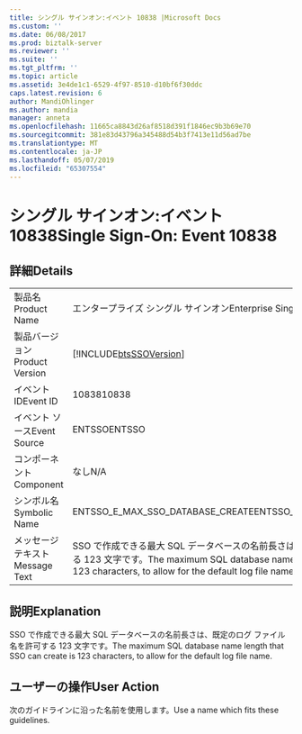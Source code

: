 ```yaml
---
title: シングル サインオン:イベント 10838 |Microsoft Docs
ms.custom: ''
ms.date: 06/08/2017
ms.prod: biztalk-server
ms.reviewer: ''
ms.suite: ''
ms.tgt_pltfrm: ''
ms.topic: article
ms.assetid: 3e4de1c1-6529-4f97-8510-d10bf6f30ddc
caps.latest.revision: 6
author: MandiOhlinger
ms.author: mandia
manager: anneta
ms.openlocfilehash: 11665ca8843d26af8518d391f1846ec9b3b69e70
ms.sourcegitcommit: 381e83d43796a345488d54b3f7413e11d56ad7be
ms.translationtype: MT
ms.contentlocale: ja-JP
ms.lasthandoff: 05/07/2019
ms.locfileid: "65307554"
---
```

# <a name="single-sign-on-event-10838"></a><span data-ttu-id="d92bf-102">シングル サインオン:イベント 10838</span><span class="sxs-lookup"><span data-stu-id="d92bf-102">Single Sign-On: Event 10838</span></span>
## <a name="details"></a><span data-ttu-id="d92bf-103">詳細</span><span class="sxs-lookup"><span data-stu-id="d92bf-103">Details</span></span>  
  
|                 |                                                                                                                     |
|-----------------|---------------------------------------------------------------------------------------------------------------------|
|  <span data-ttu-id="d92bf-104">製品名</span><span class="sxs-lookup"><span data-stu-id="d92bf-104">Product Name</span></span>   |                                              <span data-ttu-id="d92bf-105">エンタープライズ シングル サインオン</span><span class="sxs-lookup"><span data-stu-id="d92bf-105">Enterprise Single Sign-On</span></span>                                              |
| <span data-ttu-id="d92bf-106">製品バージョン</span><span class="sxs-lookup"><span data-stu-id="d92bf-106">Product Version</span></span> |                             [!INCLUDE[btsSSOVersion](../includes/btsssoversion-md.md)]                              |
|    <span data-ttu-id="d92bf-107">イベント ID</span><span class="sxs-lookup"><span data-stu-id="d92bf-107">Event ID</span></span>     |                                                        <span data-ttu-id="d92bf-108">10838</span><span class="sxs-lookup"><span data-stu-id="d92bf-108">10838</span></span>                                                        |
|  <span data-ttu-id="d92bf-109">イベント ソース</span><span class="sxs-lookup"><span data-stu-id="d92bf-109">Event Source</span></span>   |                                                       <span data-ttu-id="d92bf-110">ENTSSO</span><span class="sxs-lookup"><span data-stu-id="d92bf-110">ENTSSO</span></span>                                                        |
|    <span data-ttu-id="d92bf-111">コンポーネント</span><span class="sxs-lookup"><span data-stu-id="d92bf-111">Component</span></span>    |                                                         <span data-ttu-id="d92bf-112">なし</span><span class="sxs-lookup"><span data-stu-id="d92bf-112">N/A</span></span>                                                         |
|  <span data-ttu-id="d92bf-113">シンボル名</span><span class="sxs-lookup"><span data-stu-id="d92bf-113">Symbolic Name</span></span>  |                                          <span data-ttu-id="d92bf-114">ENTSSO_E_MAX_SSO_DATABASE_CREATE</span><span class="sxs-lookup"><span data-stu-id="d92bf-114">ENTSSO_E_MAX_SSO_DATABASE_CREATE</span></span>                                           |
|  <span data-ttu-id="d92bf-115">メッセージ テキスト</span><span class="sxs-lookup"><span data-stu-id="d92bf-115">Message Text</span></span>   | <span data-ttu-id="d92bf-116">SSO で作成できる最大 SQL データベースの名前長さは、既定のログ ファイル名を許可する 123 文字です。</span><span class="sxs-lookup"><span data-stu-id="d92bf-116">The maximum SQL database name length that SSO can create is 123 characters, to allow for the default log file name.</span></span> |
  
## <a name="explanation"></a><span data-ttu-id="d92bf-117">説明</span><span class="sxs-lookup"><span data-stu-id="d92bf-117">Explanation</span></span>  
 <span data-ttu-id="d92bf-118">SSO で作成できる最大 SQL データベースの名前長さは、既定のログ ファイル名を許可する 123 文字です。</span><span class="sxs-lookup"><span data-stu-id="d92bf-118">The maximum SQL database name length that SSO can create is 123 characters, to allow for the default log file name.</span></span>  
  
## <a name="user-action"></a><span data-ttu-id="d92bf-119">ユーザーの操作</span><span class="sxs-lookup"><span data-stu-id="d92bf-119">User Action</span></span>  
 <span data-ttu-id="d92bf-120">次のガイドラインに沿った名前を使用します。</span><span class="sxs-lookup"><span data-stu-id="d92bf-120">Use a name which fits these guidelines.</span></span>